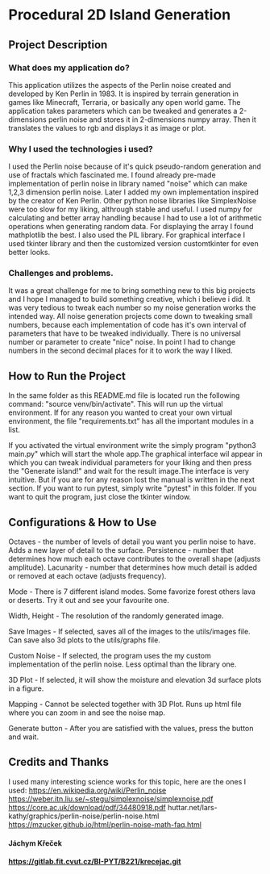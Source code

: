 # Procedural 2D Island Generation
## Project Description
### What does my application do?
This application utilizes the aspects of the Perlin noise created and developed by Ken Perlin in 1983.
It is inspired by terrain generation in games like Minecraft, Terraria, or basically any open world game. The application takes parameters which can be tweaked and generates a 2-dimensions perlin noise and stores it in 2-dimensions numpy array. Then it translates the values to rgb and displays it as image or plot.

### Why I used the technologies i used?
I used the Perlin noise because of it's quick pseudo-random generation and use of fractals which fascinated me. I found already pre-made implementation of perlin noise in library named "noise" which can make 1,2,3 dimension perlin noise. Later I added my own implementation inspired by the creator of Ken Perlin. Other python noise libraries like SimplexNoise were too slow for my liking, althrough stable and useful. I used numpy for calculating and better array handling because I had to use a lot of arithmetic operations when generating random data.
For displaying the array I found mathplotlib the best.
I also used the PIL library.
For graphical interface I used tkinter library and then the customized version customtkinter for even better looks.

### Challenges and problems.
It was a great challenge for me to bring something new to this big projects and I hope I managed to build something creative, which i believe i did.
It was very tedious to tweak each number so my noise generation works the intended way. All noise generation projects come down to tweaking small numbers, because each implementation of code has it's own interval of parameters that have to be tweaked individually. There is no universal number or parameter to create "nice" noise. In point I had to change numbers in the second decimal places for it to work the way I liked.

## How to Run the Project
In the same folder as this README.md file is located run the following command: 
"source venv/bin/activate". This will run up the virtual environment. If for any reason you wanted to creat your own virtual environment, the file "requirements.txt" has all the important modules in a list.

If you activated the virtual environment write the simply program "python3 main.py" which will start the whole app.The graphical interface wil appear in which you can tweak individual parameters for your liking and then press the "Generate island!" and wait for the result image.The interface is very intuitive. But if you are for any reason lost the manual is written in the next section.
If you want to run pytest, simply write "pytest" in this folder.
If you want to quit the program, just close the tkinter window.
## Configurations & How to Use
Octaves - the number of levels of detail you want you perlin noise to have. Adds a new layer of detail to the surface.
Persistence - number that determines how much each octave contributes to the overall shape (adjusts amplitude).
Lacunarity - number that determines how much detail is added or removed at each octave (adjusts frequency).

Mode - There is 7 different island modes. Some favorize forest others lava or deserts. Try it out and see your favourite one.

Width, Height - The resolution of the randomly generated image.  

Save Images - If selected, saves all of the images to the utils/images file. Can save also 3d plots to the utils/graphs file.

Custom Noise - If selected, the program uses the my custom implementation of the perlin noise. Less optimal than the library one.

3D Plot - If selected, it will show the moisture and elevation 3d surface plots in a figure.

Mapping - Cannot be selected together with 3D Plot. Runs up html file where you can zoom in and see the noise map.

Generate button - After you are satisfied with the values, press the button and wait.

## Credits and Thanks
I used many interesting science works for this topic,
here are the ones I used:
https://en.wikipedia.org/wiki/Perlin_noise
https://weber.itn.liu.se/~stegu/simplexnoise/simplexnoise.pdf
https://core.ac.uk/download/pdf/34480918.pdf
huttar.net/lars-kathy/graphics/perlin-noise/perlin-noise.html
https://mzucker.github.io/html/perlin-noise-math-faq.html
#### Jáchym Křeček
#### https://gitlab.fit.cvut.cz/BI-PYT/B221/krecejac.git